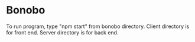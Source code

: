 # Bonobo
To run program, type "npm start" from bonobo directory.
Client directory is for front end.
Server directory is for back end.